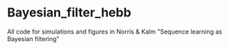 # Bayesian_filter_hebb
All code for simulations and figures in Norris &amp; Kalm "Sequence learning as Bayesian filtering"
